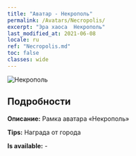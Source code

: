 ```yaml
---
title: "Аватар - Некрополь"
permalink: /Avatars/Necropolis/
excerpt: "Эра хаоса  Некрополь"
last_modified_at: 2021-06-08
locale: ru
ref: "Necropolis.md"
toc: false
classes: wide
---
```

 ![Некрополь](/images/a/avatarFrame_13.png)

## Подробности

 **Описание:** Рамка аватара «Некрополь» 

 **Tips:** Награда от города 

 **Is available:**  - 

